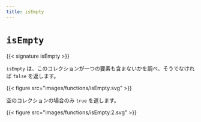 ```yaml
---
title: isEmpty
---
```


# `isEmpty`

{{< signature isEmpty >}}

`isEmpty` は、このコレクションが一つの要素も含まないかを調べ、そうでなければ `false` を返します。

{{< figure src="images/functions/isEmpty.svg" >}}

空のコレクションの場合のみ `true` を返します。

{{< figure src="images/functions/isEmpty.2.svg" >}}
